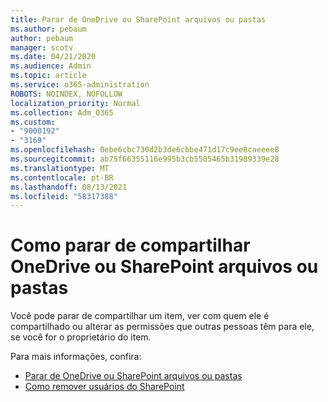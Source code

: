 ```yaml
---
title: Parar de OneDrive ou SharePoint arquivos ou pastas
ms.author: pebaum
author: pebaum
manager: scotv
ms.date: 04/21/2020
ms.audience: Admin
ms.topic: article
ms.service: o365-administration
ROBOTS: NOINDEX, NOFOLLOW
localization_priority: Normal
ms.collection: Adm_O365
ms.custom:
- "9000192"
- "3169"
ms.openlocfilehash: 0ebe6cbc730d2b3de6cbbe471d17c9ee8caeeee8
ms.sourcegitcommit: ab75f66355116e995b3cb5505465b31989339e28
ms.translationtype: MT
ms.contentlocale: pt-BR
ms.lasthandoff: 08/13/2021
ms.locfileid: "58317388"
---
```

# <a name="how-to-stop-sharing-onedrive-or-sharepoint-files-or-folders"></a>Como parar de compartilhar OneDrive ou SharePoint arquivos ou pastas

Você pode parar de compartilhar um item, ver com quem ele é compartilhado ou alterar as permissões que outras pessoas têm para ele, se você for o proprietário do item.

Para mais informações, confira: 

- [Parar de OneDrive ou SharePoint arquivos ou pastas](https://support.office.com/article/stop-sharing-onedrive-or-sharepoint-files-or-folders-or-change-permissions-0a36470f-d7fe-40a0-bd74-0ac6c1e13323)
- [Como remover usuários do SharePoint](https://docs.microsoft.com/sharepoint/remove-users)